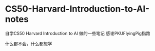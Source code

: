 # CS50-Harvard-Introduction-to-AI-notes
自学CS50 Harvard Introduction to AI 做的一些笔记 感谢PKUFlyingPig指路

什么都不会，什么都想学
